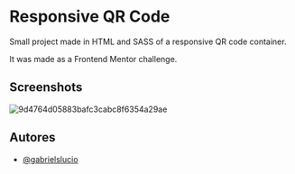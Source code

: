 
# Responsive QR Code

Small project made in HTML and SASS of a responsive QR code container. 

It was made as a Frontend Mentor challenge.




## Screenshots

![9d4764d05883bafc3cabc8f6354a29ae](https://user-images.githubusercontent.com/117771594/224503421-14b64d5c-6349-4724-8b3c-3fe8ef58e0d8.png)



## Autores

- [@gabrielslucio](https://github.com/gabrielslucio)


